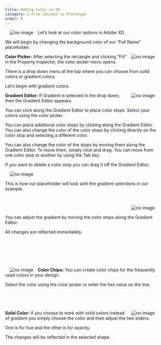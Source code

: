 ```yaml
---
title: Adding Color in XD
category: 2-From Concept to Prototype
order: 9
---  
```


<img style="padding: 0px 15px; float: left" src="https://iwilfried.github.io/Adobe-XD-eBook/images/XD-AddColor-01.png
" alt="no image"/>

Let’s look at our color options in Adobe XD.

We will begin by changing the background color of our 
“Full Name” placeholder.  


<img style="padding: 0px 15px; float: right" src="https://iwilfried.github.io/Adobe-XD-eBook/images/XD-AddColor-02.png
" alt="no image"/>

**Color Picker:** After selecting the rectangle and clicking “Fill” in the Property Inspector, the color picker menu opens.  

There is a drop down menu at the top where you can choose from solid colors or gradient colors.  

Let’s begin with gradient colors.  

<img style="padding: 0px 15px; float: right" src="https://iwilfried.github.io/Adobe-XD-eBook/images/XD-AddColor-03.png
" alt="no image"/>

**Gradient Editor:** If Gradient is selected in the drop down, then the Gradient Editor appears.  

You can click along the Gradient Editor to place color stops. Select your colors using the color picker.   

You can place additional color stops by clicking along the Gradient Editor. You can also change the color of the color stops by clicking directly on the color stop and selecting a different color.   

You can also change the color of the stops by moving them along the Gradient Editor. To move them, simply click and drag. You can move from one color stop to another by using the Tab key.  

If you want to delete a color stop you can drag it off the Gradient Editor.   

<img style="padding: 0px 15px; float: left" src="https://iwilfried.github.io/Adobe-XD-eBook/images/XD-AddColor-04.png
" alt="no image"/>  

&nbsp;   

This is how our placeholder will look with the gradient selections in our example.  

&nbsp;   

<img style="padding: 0px 15px; float: right" src="https://iwilfried.github.io/Adobe-XD-eBook/images/XD-AddColor-05.png
" alt="no image"/>  

&nbsp;   

You can adjust the gradient by moving the color stops along the Gradient Editor.  

All changes are reflected immediately. 

&nbsp;   

&nbsp;   

&nbsp;   

<img style="padding: 0px 15px; float: left" src="https://iwilfried.github.io/Adobe-XD-eBook/images/XD-AddColor-06.png
" alt="no image"/>

**Color Chips:** You can create color chips for the frequently used colors in your design.

Select the color using the color picker or enter the hex value on the line.  

&nbsp;   

&nbsp;   

<img style="padding: 0px 15px; float: right" src="https://iwilfried.github.io/Adobe-XD-eBook/images/XD-AddColor-07.png
" alt="no image"/>

**Solid Color:** If you choose to work with solid colors instead of gradient you simply choose the color and then adjust the two sliders.

One is for hue and the other is for opacity.

The changes will be reflected in the selected shape.

&nbsp;   

&nbsp;   
